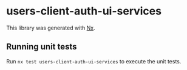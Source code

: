 # users-client-auth-ui-services

This library was generated with [Nx](https://nx.dev).

## Running unit tests

Run `nx test users-client-auth-ui-services` to execute the unit tests.
